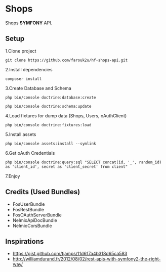 Shops 
======================

Shops  **SYMFONY** API.

Setup
------

1.Clone project
````
git clone https://github.com/farouk2u/hf-shops-api.git
````

2.Install dependencies 
````
composer install 
````
3.Create Database and Schema
````
php bin/console doctrine:database:create
````
````
php bin/console doctrine:schema:update
````
4.Load fixtures for dump data (Shops, Users, oAuthClient)
```
php bin/console doctrine:fixtures:load
````
5.Install assets 
```
php bin/console assets:install --symlink
````

6.Get oAuth Credentials 
```
php bin/console doctrine:query:sql "SELECT concat(id, '_', random_id) as 'client_id', secret as 'client_secret' from client"
```

7.Enjoy 


Credits (Used Bundles)
----------------------
* FosUserBundle
* FosRestBundle
* FosOAuthServerBundle
* NelmioApiDocBundle
* NelmioCorsBundle

Inspirations
------------
* https://gist.github.com/tjamps/11d617a4b318d65ca583
* http://williamdurand.fr/2012/08/02/rest-apis-with-symfony2-the-right-way/
